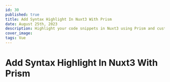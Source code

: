 ```yaml
---
id: 30
published: true
title: Add Syntax Highlight In Nuxt3 With Prism
date: August 25th, 2023
description: Highlight your code snippets in Nuxt3 using Prism and custom css themes
cover_image:
tags: Vue
---
```


# Add Syntax Highlight In Nuxt3 With Prism